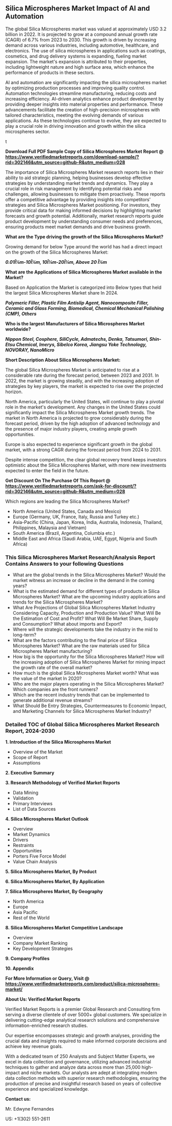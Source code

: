 <h2>Silica Microspheres Market Impact of AI and Automation</h2><p>The global Silica Microspheres market was valued at approximately USD 3.2 billion in 2022. It is projected to grow at a compound annual growth rate (CAGR) of 6.7% from 2023 to 2030. This growth is driven by increasing demand across various industries, including automotive, healthcare, and electronics. The use of silica microspheres in applications such as coatings, cosmetics, and drug delivery systems is expanding, fueling market expansion. The market's expansion is attributed to their properties, including lightweight nature and high surface area, which enhance the performance of products in these sectors.</p><p>AI and automation are significantly impacting the silica microspheres market by optimizing production processes and improving quality control. Automation technologies streamline manufacturing, reducing costs and increasing efficiency. AI-driven analytics enhance product development by providing deeper insights into material properties and performance. These advancements facilitate the creation of high-precision microspheres with tailored characteristics, meeting the evolving demands of various applications. As these technologies continue to evolve, they are expected to play a crucial role in driving innovation and growth within the silica microspheres sector.</p>t</p><p id="" class=""><strong>Download Full PDF Sample Copy of Silica Microspheres Market Report @ <a href="https://www.verifiedmarketreports.com/download-sample/?rid=302146&utm_source=github-R&utm_medium=028" target="_blank">https://www.verifiedmarketreports.com/download-sample/?rid=302146&utm_source=github-R&utm_medium=028</a></strong></p><p>The importance of&nbsp;Silica Microspheres Market research reports lies in their ability to aid strategic planning, helping businesses develop effective strategies by understanding market trends and dynamics. They play a crucial role in risk management by identifying potential risks and challenges, allowing businesses to mitigate them proactively. These reports offer a competitive advantage by providing insights into competitors' strategies and Silica Microspheres Market positioning. For investors, they provide critical data for making informed decisions by highlighting market forecasts and growth potential. Additionally, market research reports guide product development by understanding consumer needs and preferences, ensuring products meet market demands and drive business growth.</p><p><strong>What are the&nbsp;Type driving the growth of the Silica Microspheres Market?</strong></p><p id="" class="">Growing demand for below Type around the world has had a direct impact on the growth of the Silica Microspheres Market:</p><em><strong>0.01Î¼m-10Î¼m, 10Î¼m-20Î¼m, Above 20 Î¼m</strong></em></p><strong>What are the&nbsp;Applications&nbsp;of Silica Microspheres Market available in the Market?</strong></p><p id="" class="">Based on Application the Market is categorized into Below types that held the largest Silica Microspheres Market share In 2024.</p><em><strong>Polymeric Filler, Plastic Film Antislip Agent, Nanocomposite Filler, Ceramic and Glass Forming, Biomedical, Chemical Mechanical Polishing (CMP), Others</strong></em></p><strong>Who is the largest Manufacturers of Silica Microspheres Market worldwide?</strong></p><p><em><strong>Nippon Steel, Cosphere, SiliCycle, Admatechs, Denka, Tatsumori, Shin-Etsu Chemical, Imerys, Sibelco Korea, Jiangsu Yoke Technology, NOVORAY, NanoMicro</strong></em></p><p id="" class=""><strong>Short Description About Silica Microspheres Market:</strong></p><p>The global Silica Microspheres Market is anticipated to rise at a considerable rate during the forecast period, between 2023 and 2031. In 2022, the market is growing steadily, and with the increasing adoption of strategies by key players, the market is expected to rise over the projected horizon.</p><p>North America, particularly the United States, will continue to play a pivotal role in the market's development. Any changes in the United States could significantly impact the Silica Microspheres Market growth trends. The market in North America is projected to grow considerably during the forecast period, driven by the high adoption of advanced technology and the presence of major industry players, creating ample growth opportunities.</p><p>Europe is also expected to experience significant growth in the global market, with a strong CAGR during the forecast period from 2024 to 2031.</p><p>Despite intense competition, the clear global recovery trend keeps investors optimistic about the Silica Microspheres Market, with more new investments expected to enter the field in the future.</p><p id="" class=""><strong>Get Discount On The Purchase Of This Report @ <a href="https://www.verifiedmarketreports.com/ask-for-discount/?rid=302146&utm_source=github-R&utm_medium=028" target="_blank">https://www.verifiedmarketreports.com/ask-for-discount/?rid=302146&utm_source=github-R&utm_medium=028</a></strong></p>Which regions are leading the Silica Microspheres Market?</p><ul><li>North America (United States, Canada and Mexico)</li><li>Europe (Germany, UK, France, Italy, Russia and Turkey etc.)</li><li>Asia-Pacific (China, Japan, Korea, India, Australia, Indonesia, Thailand, Philippines, Malaysia and Vietnam)</li><li>South America (Brazil, Argentina, Columbia etc.)</li><li>Middle East and Africa (Saudi Arabia, UAE, Egypt, Nigeria and South Africa)</li></ul><h3 id="" class="">This Silica Microspheres Market Research/Analysis Report Contains Answers to your following Questions</h3><ul><li>What are the global trends in the Silica Microspheres Market? Would the market witness an increase or decline in the demand in the coming years?</li><li>What is the estimated demand for different types of products in Silica Microspheres Market? What are the upcoming industry applications and trends for the Silica Microspheres Market?</li><li>What Are Projections of Global Silica Microspheres Market Industry Considering Capacity, Production and Production Value? What Will Be the Estimation of Cost and Profit? What Will Be Market Share, Supply and Consumption? What about imports and Export?</li><li>Where will the strategic developments take the industry in the mid to long-term?</li><li>What are the factors contributing to the final price of Silica Microspheres Market? What are the raw materials used for Silica Microspheres Market manufacturing?</li><li>How big is the opportunity for the Silica Microspheres Market? How will the increasing adoption of Silica Microspheres Market for mining impact the growth rate of the overall market?</li><li>How much is the global Silica Microspheres Market worth? What was the value of the market In 2020?</li><li>Who are the major players operating in the Silica Microspheres Market? Which companies are the front runners?</li><li>Which are the recent industry trends that can be implemented to generate additional revenue streams?</li><li>What Should Be Entry Strategies, Countermeasures to Economic Impact, and Marketing Channels for Silica Microspheres Market Industry?</li></ul><h3 id="" class="">Detailed TOC of Global Silica Microspheres Market Research Report, 2024-2030</h3><p id="" class=""><strong>1. Introduction of the Silica Microspheres Market</strong></p><ul><li>Overview of the Market</li><li>Scope of Report</li><li>Assumptions</li></ul><p id="" class=""><strong>2. Executive Summary</strong></p><p id="" class=""><strong>3. Research Methodology of Verified Market Reports</strong></p><ul><li>Data Mining</li><li>Validation</li><li>Primary Interviews</li><li>List of Data Sources</li></ul><p id="" class=""><strong>4. Silica Microspheres Market Outlook</strong></p><ul><li>Overview</li><li>Market Dynamics</li><li>Drivers</li><li>Restraints</li><li>Opportunities</li><li>Porters Five Force Model</li><li>Value Chain Analysis</li></ul><p id="" class=""><strong>5. Silica Microspheres Market, By Product</strong></p><p id="" class=""><strong>6. Silica Microspheres Market, By Application</strong></p><p id="" class=""><strong>7. Silica Microspheres Market, By Geography</strong></p><ul><li>North America</li><li>Europe</li><li>Asia Pacific</li><li>Rest of the World</li></ul><p id="" class=""><strong>8. Silica Microspheres Market Competitive Landscape</strong></p><ul><li>Overview</li><li>Company Market Ranking</li><li>Key Development Strategies</li></ul><p id="" class=""><strong>9. Company Profiles</strong></p><p id="" class=""><strong>10. Appendix</strong></p><p id="" class=""><strong>For More Information or Query, Visit @ <a href="https://www.verifiedmarketreports.com/product/silica-microspheres-market/" target="_blank">https://www.verifiedmarketreports.com/product/silica-microspheres-market/</a></strong></p><p id="" class=""><strong>About Us: Verified Market Reports</strong></p><p id="" class="">Verified Market Reports is a premier Global Research and Consulting firm serving a diverse clientele of over 5000+ global customers. We specialize in delivering cutting-edge analytical research solutions and comprehensive information-enriched research studies.</p><p id="" class="">Our expertise encompasses strategic and growth analyses, providing the crucial data and insights required to make informed corporate decisions and achieve key revenue goals.</p><p id="" class="">With a dedicated team of 250 Analysts and Subject Matter Experts, we excel in data collection and governance, utilizing advanced industrial techniques to gather and analyze data across more than 25,000 high-impact and niche markets. Our analysts are adept at integrating modern data collection methods with superior research methodologies, ensuring the production of precise and insightful research based on years of collective experience and specialized knowledge.</p><p id="" class=""><strong>Contact us:</strong></p><p id="" class="">Mr. Edwyne Fernandes</p><p id="" class="">US: +1(302) 551-2611</p>